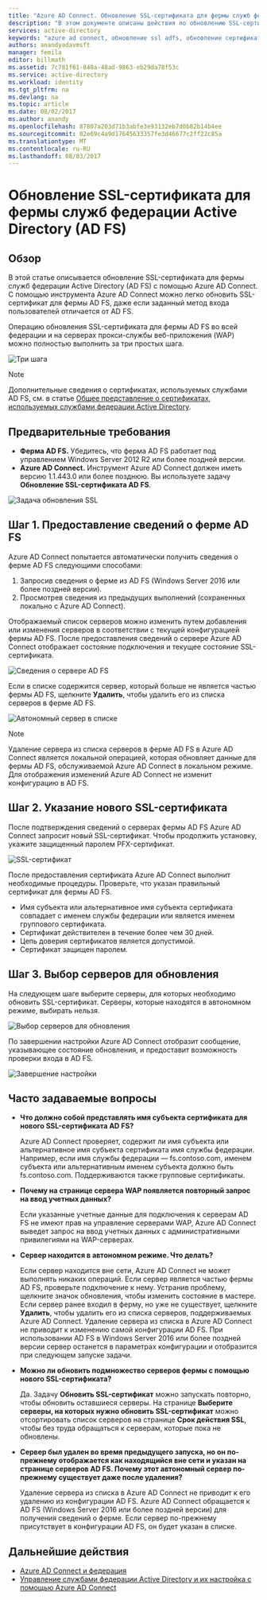 ```yaml
---
title: "Azure AD Connect. Обновление SSL-сертификата для фермы служб федерации Active Directory (AD FS) | Документы Майкрософт"
description: "В этом документе описаны действия по обновлению SSL-сертификата фермы AD FS с помощью Azure AD Connect."
services: active-directory
keywords: "azure ad connect, обновление ssl adfs, обновление сертификата adfs, изменение сертификата adfs, новый сертификат adfs, сертификат adfs, обновление ssl-сертификата adfs, обновление ssl-сертификата adfs, настройка ssl-сертификата adfs, adfs, ssl, сертификат, сертификат взаимодействия со службой adfs, обновление федерации, настройка федерации, aad connect"
authors: anandyadavmsft
manager: femila
editor: billmath
ms.assetid: 7c781f61-848a-48ad-9863-eb29da78f53c
ms.service: active-directory
ms.workload: identity
ms.tgt_pltfrm: na
ms.devlang: na
ms.topic: article
ms.date: 08/02/2017
ms.author: anandy
ms.openlocfilehash: 87807a203d71b3abfe3e93132eb7d0b82b14b4ee
ms.sourcegitcommit: 02e69c4a9d17645633357fe3d46677c2ff22c85a
ms.translationtype: MT
ms.contentlocale: ru-RU
ms.lasthandoff: 08/03/2017
---
```

# <a name="update-the-ssl-certificate-for-an-active-directory-federation-services-ad-fs-farm"></a>Обновление SSL-сертификата для фермы служб федерации Active Directory (AD FS)

## <a name="overview"></a>Обзор
В этой статье описывается обновление SSL-сертификата для фермы служб федерации Active Directory (AD FS) с помощью Azure AD Connect. С помощью инструмента Azure AD Connect можно легко обновить SSL-сертификат для фермы AD FS, даже если заданный метод входа пользователей отличается от AD FS.

Операцию обновления SSL-сертификата для фермы AD FS во всей федерации и на серверах прокси-службы веб-приложения (WAP) можно полностью выполнить за три простых шага.

![Три шага](./media/active-directory-aadconnectfed-ssl-update/threesteps.png)


>[!NOTE]
>Дополнительные сведения о сертификатах, используемых службами AD FS, см. в статье [Общее представление о сертификатах, используемых службами федерации Active Directory](https://technet.microsoft.com/library/cc730660.aspx).

## <a name="prerequisites"></a>Предварительные требования

* **Ферма AD FS.** Убедитесь, что ферма AD FS работает под управлением Windows Server 2012 R2 или более поздней версии.
* **Azure AD Connect.** Инструмент Azure AD Connect должен иметь версию 1.1.443.0 или более позднюю. Вы используете задачу **Обновление SSL-сертификата AD FS**.

![Задача обновления SSL](./media/active-directory-aadconnectfed-ssl-update/updatessltask.png)

## <a name="step-1-provide-ad-fs-farm-information"></a>Шаг 1. Предоставление сведений о ферме AD FS

Azure AD Connect попытается автоматически получить сведения о ферме AD FS следующими способами:
1. Запросив сведения о ферме из AD FS (Windows Server 2016 или более поздней версии).
2. Просмотрев сведения из предыдущих выполнений (сохраненных локально с Azure AD Connect).

Отображаемый список серверов можно изменить путем добавления или изменения серверов в соответствии с текущей конфигурацией фермы AD FS. После предоставления сведений о сервере Azure AD Connect отображает состояние подключения и текущее состояние SSL-сертификата.

![Сведения о сервере AD FS](./media/active-directory-aadconnectfed-ssl-update/adfsserverinfo.png)

Если в списке содержится сервер, который больше не является частью фермы AD FS, щелкните **Удалить**, чтобы удалить его из списка серверов в ферме AD FS.

![Автономный сервер в списке](./media/active-directory-aadconnectfed-ssl-update/offlineserverlist.png)

>[!NOTE]
> Удаление сервера из списка серверов в ферме AD FS в Azure AD Connect является локальной операцией, которая обновляет данные для фермы AD FS, обслуживаемой Azure AD Connect в локальном режиме. Для отображения изменений Azure AD Connect не изменит конфигурацию в AD FS.    

## <a name="step-2-provide-a-new-ssl-certificate"></a>Шаг 2. Указание нового SSL-сертификата

После подтверждения сведений о серверах фермы AD FS Azure AD Connect запросит новый SSL-сертификат. Чтобы продолжить установку, укажите защищенный паролем PFX-сертификат.

![SSL-сертификат](./media/active-directory-aadconnectfed-ssl-update/certificate.png)

После предоставления сертификата Azure AD Connect выполнит необходимые процедуры. Проверьте, что указан правильный сертификат для фермы AD FS.

-   Имя субъекта или альтернативное имя субъекта сертификата совпадает с именем службы федерации или является именем группового сертификата.
-   Сертификат действителен в течение более чем 30 дней.
-   Цепь доверия сертификатов является допустимой.
-   Сертификат защищен паролем.

## <a name="step-3-select-servers-for-the-update"></a>Шаг 3. Выбор серверов для обновления

На следующем шаге выберите серверы, для которых необходимо обновить SSL-сертификат. Серверы, которые находятся в автономном режиме, выбирать нельзя.

![Выбор серверов для обновления](./media/active-directory-aadconnectfed-ssl-update/selectservers.png)

По завершении настройки Azure AD Connect отобразит сообщение, указывающее состояние обновления, и предоставит возможность проверки входа в AD FS.

![Завершение настройки](./media/active-directory-aadconnectfed-ssl-update/configurecomplete.png)   

## <a name="faqs"></a>Часто задаваемые вопросы

* **Что должно собой представлять имя субъекта сертификата для нового SSL-сертификата AD FS?**

    Azure AD Connect проверяет, содержит ли имя субъекта или альтернативное имя субъекта сертификата имя службы федерации. Например, если имя службы федерации — fs.contoso.com, именем субъекта или альтернативным именем субъекта должно быть fs.contoso.com.  Поддерживаются также групповые сертификаты.

* **Почему на странице сервера WAP появляется повторный запрос на ввод учетных данных?**

    Если указанные учетные данные для подключения к серверам AD FS не имеют прав на управление серверами WAP, Azure AD Connect выведет запрос на ввод учетных данных с административными привилегиями на WAP-серверах.

* **Сервер находится в автономном режиме. Что делать?**

    Если сервер находится вне сети, Azure AD Connect не может выполнять никаких операций. Если сервер является частью фермы AD FS, проверьте подключение к нему. Устранив проблему, щелкните значок обновления, чтобы изменить состояние в мастере. Если сервер ранее входил в ферму, но уже не существует, щелкните **Удалить**, чтобы удалить его из списка серверов, поддерживаемых Azure AD Connect. Удаление сервера из списка в Azure AD Connect не приводит к изменению самой конфигурации AD FS. При использовании AD FS в Windows Server 2016 или более поздней версии сервер останется в параметрах конфигурации и отобразится при следующем запуске задачи.

* **Можно ли обновить подмножество серверов фермы с помощью нового SSL-сертификата?**

    Да. Задачу **Обновить SSL-сертификат** можно запускать повторно, чтобы обновить оставшиеся серверы. На странице **Выберите серверы, на которых нужно обновить SSL-сертификат** можно отсортировать список серверов на странице **Срок действия SSL**, чтобы без труда обращаться к серверам, которые пока не обновлены.

* **Сервер был удален во время предыдущего запуска, но он по-прежнему отображается как находящийся вне сети и указан на странице серверов AD FS. Почему этот автономный сервер по-прежнему существует даже после удаления?**

    Удаление сервера из списка в Azure AD Connect не приводит к его удалению из конфигурации AD FS. Azure AD Connect обращается к AD FS (Windows Server 2016 или более поздней версии) для получения сведений о ферме. Если сервер по-прежнему присутствует в конфигурации AD FS, он будет указан в списке.  

## <a name="next-steps"></a>Дальнейшие действия

- [Azure AD Connect и федерация](active-directory-aadconnectfed-whatis.md)
- [Управление службами федерации Active Directory и их настройка с помощью Azure AD Connect](active-directory-aadconnect-federation-management.md)
